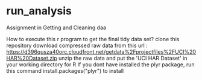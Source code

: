 # run_analysis
Assignment in Getting and Cleaning daa


How to execute this r program to get the final tidy data set?
clone this repository
download compressed raw data from this url : https://d396qusza40orc.cloudfront.net/getdata%2Fprojectfiles%2FUCI%20HAR%20Dataset.zip
unzip the raw data and put the 'UCI HAR Dataset' in your working directory for R
If you dont have installed the plyr package, run this command install.packages("plyr") to install

